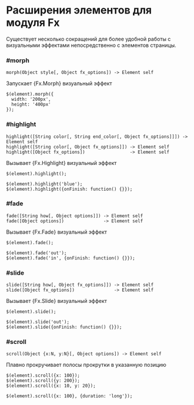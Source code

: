 # Расширения элементов для модуля Fx

Существует несколько сокращений для более удобной работы с визуальными
эффектами непосредственно с элементов страницы.


### #morph

    morph(Object style[, Object fx_options]) -> Element self

Запускает {Fx.Morph} визуальный эффект

    $(element).morph({
      width: '200px',
      height: '400px'
    });

### #highlight

    highlight([String color[, String end_color[, Object fx_options]]]) -> Element self
    highlight([String color[, Object fx_options]]) -> Element self
    highlight([Object fx_options])                 -> Element self

Вызывает {Fx.Highlight} визуальный эффект

    $(element).highlight();

    $(element).highlight('blue');
    $(element).highlight({onFinish: function() {}});

### #fade

    fade([String how[, Object options]]) -> Element self
    fade([Object options])               -> Element self

Вызывает {Fx.Fade} визуальный эффект

    $(element).fade();

    $(element).fade('out');
    $(element).fade('in', {onFinish: function() {}});

### #slide

    slide([String how[, Object fx_options]]) -> Element self
    slide([Object fx_options])               -> Element self

Вызывает {Fx.Slide} визуальный эффект

    $(element).slide();

    $(element).slide('out');
    $(element).slide({onFinish: function() {}});


### #scroll

    scroll(Object {x:N, y:N}[, Object options]) -> Element self

Плавно прокручивает полосы прокрутки в указанную позицию

    $(element).scroll({x: 100});
    $(element).scroll({y: 200});
    $(element).scroll({x: 10, y: 20});

    $(element).scroll({x: 100}, {duration: 'long'});


